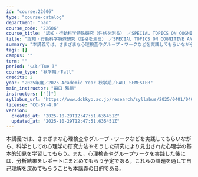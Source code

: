 ```yaml
---
id: "course:22606"
type: "course-catalog"
department: "nan"
course_code: "22606"
course_title: "認知・行動科学特殊研究（性格を測る） ／SPECIAL TOPICS ON COGNITIVE AND BEHAVIORAL SCIENCES : EXPERIMENTAL RESEARCH IN PERSONALITY PSYCHOLOGY"
title: "認知・行動科学特殊研究（性格を測る） ／SPECIAL TOPICS ON COGNITIVE AND BEHAVIORAL SCIENCES : EXPERIMENTAL RESEARCH IN PERSONALITY PSYCHOLOGY"
summary: "本講義では、さまざまな心理検査やグループ・ワークなどを実践してもらいながら、科学としての心理学の研究方法やそうした研究により見出された心理学の基本的知見を学習してもらう。また，心理検査やグループワークを実践した後には、分析結果をレポートにま…"
tags: []
campus: ""
term: ""
period: "火3／Tue 3"
course_type: "秋学期／Fall"
credits: 2
year: "2025年度／2025 Academic Year 秋学期／FALL SEMESTER"
main_instructor: "田口 雅徳"
instructors: ["[]"]
syllabus_url: "https://www.dokkyo.ac.jp/research/syllabus/2025/0401/0401_22606_ja_JP.html"
license: "CC-BY-4.0"
version:
  created_at: "2025-10-29T12:47:51.635451Z"
  updated_at: "2025-10-29T12:47:51.635451Z"
---
```

本講義では、さまざまな心理検査やグループ・ワークなどを実践してもらいながら、科学としての心理学の研究方法やそうした研究により見出された心理学の基本的知見を学習してもらう。また，心理検査やグループワークを実践した後には、分析結果をレポートにまとめてもらう予定である。これらの課題を通して自己理解を深めてもらうことも本講義の目的である。
